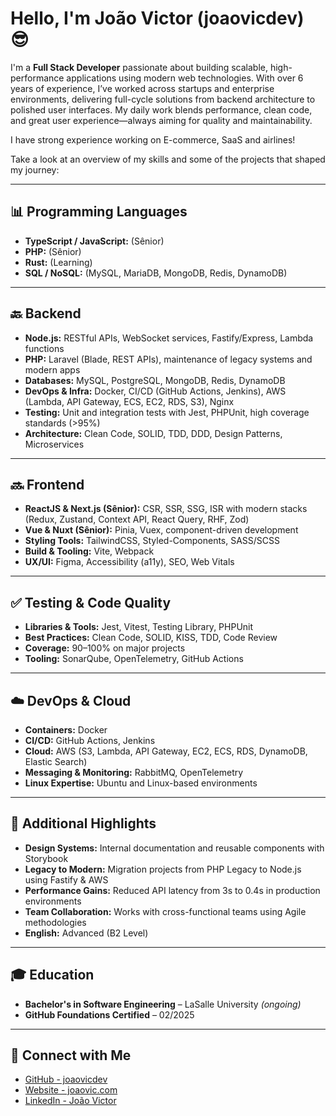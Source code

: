 # Hello, I'm João Victor (joaovicdev) 😎

I'm a **Full Stack Developer** passionate about building scalable, high-performance applications using modern web technologies. With over 6 years of experience, I’ve worked across startups and enterprise environments, delivering full-cycle solutions from backend architecture to polished user interfaces. My daily work blends performance, clean code, and great user experience—always aiming for quality and maintainability.

I have strong experience working on E-commerce, SaaS and airlines!

Take a look at an overview of my skills and some of the projects that shaped my journey:

---

## 📊 Programming Languages

- **TypeScript / JavaScript:** (Sênior)  
- **PHP:** (Sênior)  
- **Rust:** (Learning)  
- **SQL / NoSQL:** (MySQL, MariaDB, MongoDB, Redis, DynamoDB)

---

## 🔙 Backend

- **Node.js:** RESTful APIs, WebSocket services, Fastify/Express, Lambda functions  
- **PHP:** Laravel (Blade, REST APIs), maintenance of legacy systems and modern apps  
- **Databases:** MySQL, PostgreSQL, MongoDB, Redis, DynamoDB  
- **DevOps & Infra:** Docker, CI/CD (GitHub Actions, Jenkins), AWS (Lambda, API Gateway, ECS, EC2, RDS, S3), Nginx  
- **Testing:** Unit and integration tests with Jest, PHPUnit, high coverage standards (>95%)  
- **Architecture:** Clean Code, SOLID, TDD, DDD, Design Patterns, Microservices

---

## 🔜 Frontend

- **ReactJS & Next.js (Sênior):** CSR, SSR, SSG, ISR with modern stacks (Redux, Zustand, Context API, React Query, RHF, Zod)  
- **Vue & Nuxt (Sênior):** Pinia, Vuex, component-driven development  
- **Styling Tools:** TailwindCSS, Styled-Components, SASS/SCSS  
- **Build & Tooling:** Vite, Webpack  
- **UX/UI:** Figma, Accessibility (a11y), SEO, Web Vitals

---

## ✅ Testing & Code Quality

- **Libraries & Tools:** Jest, Vitest, Testing Library, PHPUnit  
- **Best Practices:** Clean Code, SOLID, KISS, TDD, Code Review  
- **Coverage:** 90–100% on major projects  
- **Tooling:** SonarQube, OpenTelemetry, GitHub Actions

---

## ☁️ DevOps & Cloud

- **Containers:** Docker  
- **CI/CD:** GitHub Actions, Jenkins  
- **Cloud:** AWS (S3, Lambda, API Gateway, EC2, ECS, RDS, DynamoDB, Elastic Search)  
- **Messaging & Monitoring:** RabbitMQ, OpenTelemetry  
- **Linux Expertise:** Ubuntu and Linux-based environments  

---

## 🧠 Additional Highlights

- **Design Systems:** Internal documentation and reusable components with Storybook  
- **Legacy to Modern:** Migration projects from PHP Legacy to Node.js using Fastify & AWS  
- **Performance Gains:** Reduced API latency from 3s to 0.4s in production environments  
- **Team Collaboration:** Works with cross-functional teams using Agile methodologies  
- **English:** Advanced (B2 Level)  

---

## 🎓 Education

- **Bachelor's in Software Engineering** – LaSalle University *(ongoing)*  
- **GitHub Foundations Certified** – 02/2025  

---

## 🤝 Connect with Me

- [GitHub - joaovicdev](https://github.com/joaovicdev)  
- [Website - joaovic.com](https://joaovic.com)  
- [LinkedIn - João Victor](https://www.linkedin.com/in/joao-victor-/)  
